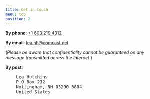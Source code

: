 ```yaml
---
title: Get in touch
menu: top
position: 2
---
```


**By phone**: [+1 603.219.4312](tel://1-603-219-4312)

**By email**: [lea.nh@comcast.net](mailto:lea.nh@comcast.net)

(_Please be aware that confidentiality cannot be guaranteed on any message
transmitted across the Internet._)

**By post**:

<pre>
    Lea Hutchins
    P.O Box 232
    Nottingham, NH 03290-5804
    United States
</pre>
